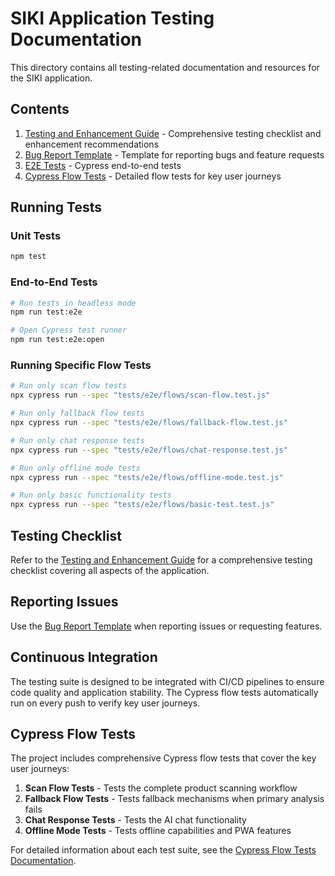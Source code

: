 # SIKI Application Testing Documentation

This directory contains all testing-related documentation and resources for the SIKI application.

## Contents

1. [Testing and Enhancement Guide](testing-and-enhancement-guide.md) - Comprehensive testing checklist and enhancement recommendations
2. [Bug Report Template](bug-report-template.md) - Template for reporting bugs and feature requests
3. [E2E Tests](../tests/e2e/app.test.js) - Cypress end-to-end tests
4. [Cypress Flow Tests](cypress-flow-tests.md) - Detailed flow tests for key user journeys

## Running Tests

### Unit Tests
```bash
npm test
```

### End-to-End Tests
```bash
# Run tests in headless mode
npm run test:e2e

# Open Cypress test runner
npm run test:e2e:open
```

### Running Specific Flow Tests
```bash
# Run only scan flow tests
npx cypress run --spec "tests/e2e/flows/scan-flow.test.js"

# Run only fallback flow tests
npx cypress run --spec "tests/e2e/flows/fallback-flow.test.js"

# Run only chat response tests
npx cypress run --spec "tests/e2e/flows/chat-response.test.js"

# Run only offline mode tests
npx cypress run --spec "tests/e2e/flows/offline-mode.test.js"

# Run only basic functionality tests
npx cypress run --spec "tests/e2e/flows/basic-test.test.js"
```

## Testing Checklist

Refer to the [Testing and Enhancement Guide](testing-and-enhancement-guide.md) for a comprehensive testing checklist covering all aspects of the application.

## Reporting Issues

Use the [Bug Report Template](bug-report-template.md) when reporting issues or requesting features.

## Continuous Integration

The testing suite is designed to be integrated with CI/CD pipelines to ensure code quality and application stability. The Cypress flow tests automatically run on every push to verify key user journeys.

## Cypress Flow Tests

The project includes comprehensive Cypress flow tests that cover the key user journeys:

1. **Scan Flow Tests** - Tests the complete product scanning workflow
2. **Fallback Flow Tests** - Tests fallback mechanisms when primary analysis fails
3. **Chat Response Tests** - Tests the AI chat functionality
4. **Offline Mode Tests** - Tests offline capabilities and PWA features

For detailed information about each test suite, see the [Cypress Flow Tests Documentation](cypress-flow-tests.md).